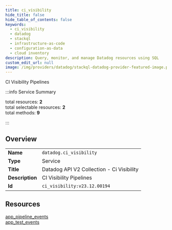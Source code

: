```yaml
---
title: ci_visibility
hide_title: false
hide_table_of_contents: false
keywords:
  - ci_visibility
  - datadog
  - stackql
  - infrastructure-as-code
  - configuration-as-data
  - cloud inventory
description: Query, monitor, and manage Datadog resources using SQL
custom_edit_url: null
image: /img/providers/datadog/stackql-datadog-provider-featured-image.png
---
```

CI Visibility Pipelines  
    
:::info Service Summary

<div class="row">
<div class="providerDocColumn">
<span>total resources:&nbsp;<b>2</b></span><br />
<span>total selectable resources:&nbsp;<b>2</b></span><br />
<span>total methods:&nbsp;<b>9</b></span><br />
</div>
</div>

:::

## Overview
<table><tbody>
<tr><td><b>Name</b></td><td><code>datadog.ci_visibility</code></td></tr>
<tr><td><b>Type</b></td><td>Service</td></tr>
<tr><td><b>Title</b></td><td>Datadog API V2 Collection - Ci Visibility</td></tr>
<tr><td><b>Description</b></td><td>CI Visibility Pipelines</td></tr>
<tr><td><b>Id</b></td><td><code>ci_visibility:v23.12.00194</code></td></tr>
</tbody></table>

## Resources
<div class="row">
<div class="providerDocColumn">
<a href="/providers/datadog/ci_visibility/app_pipeline_events/">app_pipeline_events</a><br />
</div>
<div class="providerDocColumn">
<a href="/providers/datadog/ci_visibility/app_test_events/">app_test_events</a><br />
</div>
</div>
